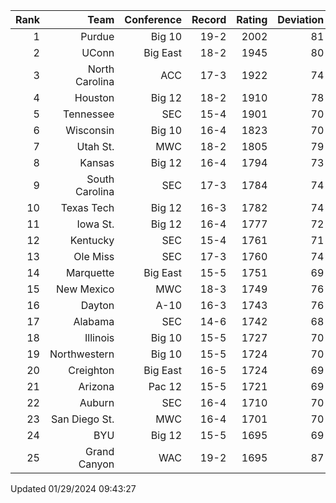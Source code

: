 | Rank  | Team                 | Conference           | Record   | Rating | Deviation |
| ---:  | ---:                 | ---:                 | ---:     | ---:   | ---:      |
| 1     | Purdue               | Big 10               | 19-2     | 2002   | 81        |
| 2     | UConn                | Big East             | 18-2     | 1945   | 80        |
| 3     | North Carolina       | ACC                  | 17-3     | 1922   | 74        |
| 4     | Houston              | Big 12               | 18-2     | 1910   | 78        |
| 5     | Tennessee            | SEC                  | 15-4     | 1901   | 70        |
| 6     | Wisconsin            | Big 10               | 16-4     | 1823   | 70        |
| 7     | Utah St.             | MWC                  | 18-2     | 1805   | 79        |
| 8     | Kansas               | Big 12               | 16-4     | 1794   | 73        |
| 9     | South Carolina       | SEC                  | 17-3     | 1784   | 74        |
| 10    | Texas Tech           | Big 12               | 16-3     | 1782   | 74        |
| 11    | Iowa St.             | Big 12               | 16-4     | 1777   | 72        |
| 12    | Kentucky             | SEC                  | 15-4     | 1761   | 71        |
| 13    | Ole Miss             | SEC                  | 17-3     | 1760   | 74        |
| 14    | Marquette            | Big East             | 15-5     | 1751   | 69        |
| 15    | New Mexico           | MWC                  | 18-3     | 1749   | 76        |
| 16    | Dayton               | A-10                 | 16-3     | 1743   | 76        |
| 17    | Alabama              | SEC                  | 14-6     | 1742   | 68        |
| 18    | Illinois             | Big 10               | 15-5     | 1727   | 70        |
| 19    | Northwestern         | Big 10               | 15-5     | 1724   | 70        |
| 20    | Creighton            | Big East             | 16-5     | 1724   | 69        |
| 21    | Arizona              | Pac 12               | 15-5     | 1721   | 69        |
| 22    | Auburn               | SEC                  | 16-4     | 1710   | 70        |
| 23    | San Diego St.        | MWC                  | 16-4     | 1701   | 70        |
| 24    | BYU                  | Big 12               | 15-5     | 1695   | 69        |
| 25    | Grand Canyon         | WAC                  | 19-2     | 1695   | 87        |

Updated 01/29/2024 09:43:27
